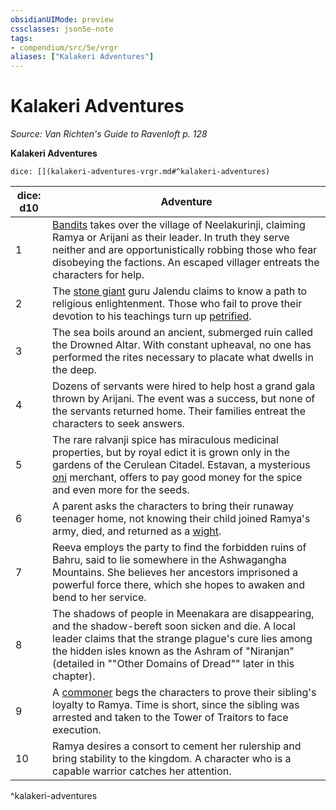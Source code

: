```yaml
---
obsidianUIMode: preview
cssclasses: json5e-note
tags:
- compendium/src/5e/vrgr
aliases: ["Kalakeri Adventures"]
---
```

# Kalakeri Adventures
*Source: Van Richten's Guide to Ravenloft p. 128* 

**Kalakeri Adventures**

`dice: [](kalakeri-adventures-vrgr.md#^kalakeri-adventures)`

| dice: d10 | Adventure |
|-----------|-----------|
| 1 | [Bandits](/3-Mechanics/CLI/bestiary/humanoid/bandit.md) takes over the village of Neelakurinji, claiming Ramya or Arijani as their leader. In truth they serve neither and are opportunistically robbing those who fear disobeying the factions. An escaped villager entreats the characters for help. |
| 2 | The [stone giant](/3-Mechanics/CLI/bestiary/giant/stone-giant.md) guru Jalendu claims to know a path to religious enlightenment. Those who fail to prove their devotion to his teachings turn up [petrified](/3-Mechanics/CLI/rules/conditions.md#petrified). |
| 3 | The sea boils around an ancient, submerged ruin called the Drowned Altar. With constant upheaval, no one has performed the rites necessary to placate what dwells in the deep. |
| 4 | Dozens of servants were hired to help host a grand gala thrown by Arijani. The event was a success, but none of the servants returned home. Their families entreat the characters to seek answers. |
| 5 | The rare ralvanji spice has miraculous medicinal properties, but by royal edict it is grown only in the gardens of the Cerulean Citadel. Estavan, a mysterious [oni](/3-Mechanics/CLI/bestiary/giant/oni.md) merchant, offers to pay good money for the spice and even more for the seeds. |
| 6 | A parent asks the characters to bring their runaway teenager home, not knowing their child joined Ramya's army, died, and returned as a [wight](/3-Mechanics/CLI/bestiary/undead/wight.md). |
| 7 | Reeva employs the party to find the forbidden ruins of Bahru, said to lie somewhere in the Ashwagangha Mountains. She believes her ancestors imprisoned a powerful force there, which she hopes to awaken and bend to her service. |
| 8 | The shadows of people in Meenakara are disappearing, and the shadow-bereft soon sicken and die. A local leader claims that the strange plague's cure lies among the hidden isles known as the Ashram of "Niranjan" (detailed in ""Other Domains of Dread"" later in this chapter). |
| 9 | A [commoner](/3-Mechanics/CLI/bestiary/humanoid/commoner.md) begs the characters to prove their sibling's loyalty to Ramya. Time is short, since the sibling was arrested and taken to the Tower of Traitors to face execution. |
| 10 | Ramya desires a consort to cement her rulership and bring stability to the kingdom. A character who is a capable warrior catches her attention. |
^kalakeri-adventures